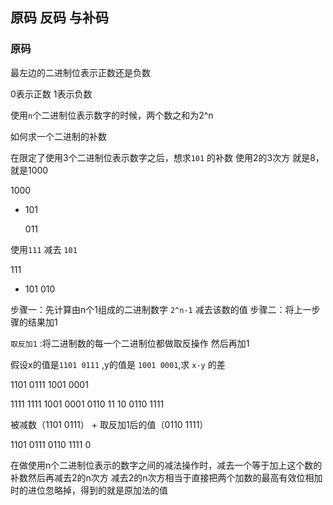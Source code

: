 ## 原码 反码 与补码

### 原码

最左边的二进制位表示正数还是负数

0表示正数 1表示负数

使用`n`个二进制位表示数字的时候，两个数之和为2^n

如何求一个二进制的补数

在限定了使用3个二进制位表示数字之后，想求`101` 的补数
使用2的3次方 就是8，就是1000 

 1000
- 101

  011

使用`111` 减去 `101`

  111
- 101
  010

步骤一：先计算由n个1组成的二进制数字 `2^n-1` 减去该数的值
步骤二：将上一步骤的结果加1

`取反加1` :将二进制数的每一个二进制位都做取反操作 然后再加1
 
假设x的值是`1101 0111` ,y的值是 `1001 0001`,求 `x-y` 的差

 1101 0111
 1001 0001


1111 1111
1001 0001
    0110   11 10
    0110 1111

被减数（1101 0111） + 取反加1后的值（0110 1111）

1101 0111
0110 1111
        0

在做使用n个二进制位表示的数字之间的减法操作时，减去一个等于加上这个数的补数然后再减去2的n次方
减去2的n次方相当于直接把两个加数的最高有效位相加时的进位忽略掉，得到的就是原加法的值